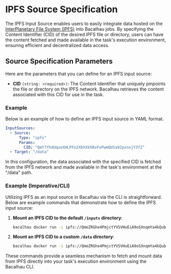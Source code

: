 # IPFS Source Specification

The IPFS Input Source enables users to easily integrate data hosted on the [InterPlanetary File System (IPFS)](https://ipfs.tech) into Bacalhau jobs. By specifying the Content Identifier (CID) of the desired IPFS file or directory, users can have the content fetched and made available in the task's execution environment, ensuring efficient and decentralized data access.

## Source Specification Parameters

Here are the parameters that you can define for an IPFS input source:

* **CID** `(string: <required>)`: The Content Identifier that uniquely pinpoints the file or directory on the IPFS network. Bacalhau retrieves the content associated with this CID for use in the task.

### Example

Below is an example of how to define an IPFS input source in YAML format.

```yaml
InputSources:
  - Source:
      Type: "ipfs"
      Params:
        CID: "QmY7Yh4UquoXHLPFo2XbhXkhBvFoPwmQUSa92pxnxjY3fZ"
  - Target: "/data"
```

In this configuration, the data associated with the specified CID is fetched from the IPFS network and made available in the task's environment at the "/data" path.

### Example (Imperative/CLI)

Utilizing IPFS as an input source in Bacalhau via the CLI is straightforward. Below are example commands that demonstrate how to define the IPFS input source:

1.  **Mount an IPFS CID to the default `/inputs` directory**:

    ```bash
    bacalhau docker run -i ipfs://QmeZRGhe4PmjctYVSVHuEiA9oSXnqmYa4kQubSHgWbjv72 ubuntu ...
    ```
2.  **Mount an IPFS CID to a custom `/data` directory**:

    ```bash
    bacalhau docker run -i ipfs://QmeZRGhe4PmjctYVSVHuEiA9oSXnqmYa4kQubSHgWbjv72:/data ubuntu ...
    ```

These commands provide a seamless mechanism to fetch and mount data from IPFS directly into your task's execution environment using the Bacalhau CLI.
